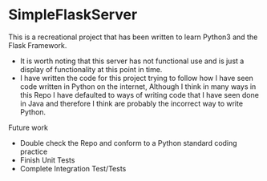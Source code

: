 # SimpleFlaskServer
This is a recreational project that has been written to learn Python3 and the Flask Framework.
- It is worth noting that this server has not functional use and is just a display of functionality at this point in time.
- I have written the code for this project trying to follow how I have seen code written in Python on the internet, Although I think in many ways in this Repo I have defaulted to ways of writing code that I have seen done in Java and therefore I think are probably the incorrect way to write Python.

Future work
- Double check the Repo and conform to a Python standard coding practice
- Finish Unit Tests
- Complete Integration Test/Tests
